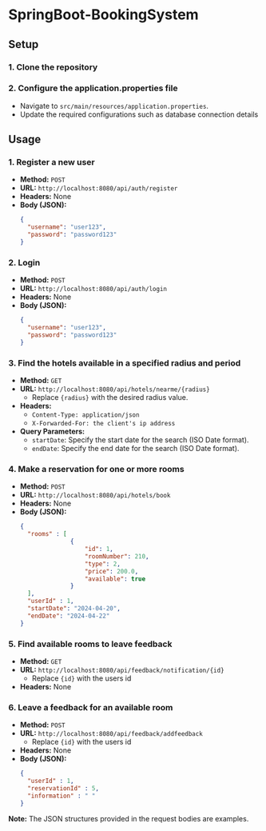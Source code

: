 # SpringBoot-BookingSystem

## Setup

### 1. Clone the repository
### 2. Configure the application.properties file
- Navigate to `src/main/resources/application.properties`.
- Update the required configurations such as database connection details

## Usage

### 1. Register a new user

- **Method:** `POST`
- **URL:** `http://localhost:8080/api/auth/register`
- **Headers:** None
- **Body (JSON):**
  ```json
  {
    "username": "user123",
    "password": "password123"
  }

### 2. Login

- **Method:** `POST`
- **URL:** `http://localhost:8080/api/auth/login`
- **Headers:** None
- **Body (JSON):**
  ```json
  {
    "username": "user123",
    "password": "password123"
  }

### 3. Find the hotels available in a specified radius and period

- **Method:** `GET`
- **URL:** `http://localhost:8080/api/hotels/nearme/{radius}`
  - Replace `{radius}` with the desired radius value.
- **Headers:**
  - `Content-Type: application/json`
  - `X-Forwarded-For: the client's ip address`
- **Query Parameters:**
  - `startDate`: Specify the start date for the search (ISO Date format).
  - `endDate`: Specify the end date for the search (ISO Date format).

### 4. Make a reservation for one or more rooms

- **Method:** `POST`
- **URL:** `http://localhost:8080/api/hotels/book`
- **Headers:** None
- **Body (JSON):**
  ```json
  {
    "rooms" : [
                {
                    "id": 1,
                    "roomNumber": 210,
                    "type": 2,
                    "price": 200.0,
                    "available": true
                }
    ],
    "userId" : 1,
    "startDate": "2024-04-20",
    "endDate": "2024-04-22"
  }

### 5. Find available rooms to leave feedback

- **Method:** `GET`
- **URL:** `http://localhost:8080/api/feedback/notification/{id}`
  - Replace `{id}` with the users id    
- **Headers:** None

### 6. Leave a feedback for an available room

- **Method:** `POST`
- **URL:** `http://localhost:8080/api/feedback/addfeedback`
  - Replace `{id}` with the users id    
- **Headers:** None
- **Body (JSON):**
  ```json
  {
    "userId" : 1,
    "reservationId" : 5,
    "information" : " "
  }

**Note:** The JSON structures provided in the request bodies are examples.